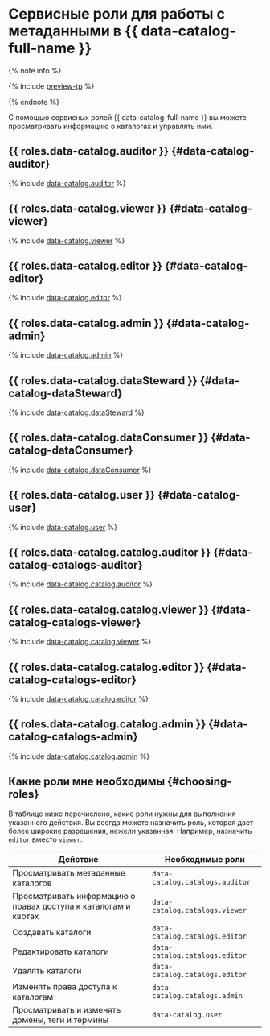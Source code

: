 # Сервисные роли для работы с метаданными в {{ data-catalog-full-name }}

{% note info %}

{% include [preview-tp](../../_includes/preview-tp.md) %}

{% endnote %}

С помощью сервисных ролей {{ data-catalog-full-name }} вы можете просматривать информацию о каталогах и управлять ими.

## {{ roles.data-catalog.auditor }} {#data-catalog-auditor}

{% include [data-catalog.auditor](../../_roles/data-catalog/auditor.md) %}

## {{ roles.data-catalog.viewer }} {#data-catalog-viewer}

{% include [data-catalog.viewer](../../_roles/data-catalog/viewer.md) %}

## {{ roles.data-catalog.editor }} {#data-catalog-editor}

{% include [data-catalog.editor](../../_roles/data-catalog/editor.md) %}

## {{ roles.data-catalog.admin }} {#data-catalog-admin}

{% include [data-catalog.admin](../../_roles/data-catalog/admin.md) %}

## {{ roles.data-catalog.dataSteward }} {#data-catalog-dataSteward}

{% include [data-catalog.dataSteward](../../_roles/data-catalog/dataSteward.md) %}

## {{ roles.data-catalog.dataConsumer }} {#data-catalog-dataConsumer}

{% include [data-catalog.dataConsumer](../../_roles/data-catalog/dataConsumer.md) %}

## {{ roles.data-catalog.user }} {#data-catalog-user}

{% include [data-catalog.user](../../_roles/data-catalog/user.md) %}

## {{ roles.data-catalog.catalog.auditor }} {#data-catalog-catalogs-auditor}

{% include [data-catalog.catalog.auditor](../../_roles/data-catalog/catalogs/auditor.md) %}

## {{ roles.data-catalog.catalog.viewer }} {#data-catalog-catalogs-viewer}

{% include [data-catalog.catalog.viewer](../../_roles/data-catalog/catalogs/viewer.md) %}

## {{ roles.data-catalog.catalog.editor }} {#data-catalog-catalogs-editor}

{% include [data-catalog.catalog.editor](../../_roles/data-catalog/catalogs/editor.md) %}

## {{ roles.data-catalog.catalog.admin }} {#data-catalog-catalogs-admin}

{% include [data-catalog.catalog.admin](../../_roles/data-catalog/catalogs/admin.md) %}

## Какие роли мне необходимы {#choosing-roles}

В таблице ниже перечислено, какие роли нужны для выполнения указанного действия. Вы всегда можете назначить роль, которая дает более широкие разрешения, нежели указанная. Например, назначить `editor` вместо `viewer`.

| Действие                                                       | Необходимые роли                |
|----------------------------------------------------------------|---------------------------------|
| Просматривать метаданные каталогов                             | `data-catalog.catalogs.auditor` |
| Просматривать информацию о правах доступа к каталогам и квотах | `data-catalog.catalogs.viewer`  |
| Создавать каталоги                                             | `data-catalog.catalogs.editor`  |
| Редактировать каталоги                                         | `data-catalog.catalogs.editor`  |
| Удалять каталоги                                               | `data-catalog.catalogs.editor`  |
| Изменять права доступа к каталогам                             | `data-catalog.catalogs.admin`   |
| Просматривать и изменять домены, теги и термины                | `data-catalog.user`             |
